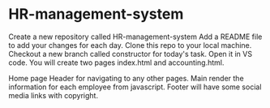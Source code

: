 # HR-management-system

Create a new repository called HR-management-system
Add a README file to add your changes for each day.
Clone this repo to your local machine.
Checkout a new branch called constructor for today's task.
Open it in VS code.
You will create two pages index.html and accounting.html.

Home page
Header for navigating to any other pages.
Main render the information for each employee from javascript.
Footer will have some social media links with copyright.